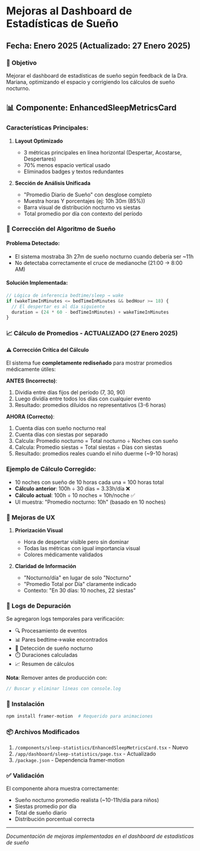 # Mejoras al Dashboard de Estadísticas de Sueño

## Fecha: Enero 2025 (Actualizado: 27 Enero 2025)

### 🎯 Objetivo
Mejorar el dashboard de estadísticas de sueño según feedback de la Dra. Mariana, optimizando el espacio y corrigiendo los cálculos de sueño nocturno.

## 📊 Componente: EnhancedSleepMetricsCard

### Características Principales:
1. **Layout Optimizado**
   - 3 métricas principales en línea horizontal (Despertar, Acostarse, Despertares)
   - 70% menos espacio vertical usado
   - Eliminados badges y textos redundantes

2. **Sección de Análisis Unificada**
   - "Promedio Diario de Sueño" con desglose completo
   - Muestra horas Y porcentajes (ej: 10h 30m (85%))
   - Barra visual de distribución nocturno vs siestas
   - Total promedio por día con contexto del período

### 🔧 Corrección del Algoritmo de Sueño

#### Problema Detectado:
- El sistema mostraba 3h 27m de sueño nocturno cuando debería ser ~11h
- No detectaba correctamente el cruce de medianoche (21:00 → 8:00 AM)

#### Solución Implementada:
```typescript
// Lógica de inferencia bedtime/sleep → wake
if (wakeTimeInMinutes <= bedTimeInMinutes && bedHour >= 18) {
  // El despertar es al día siguiente
  duration = (24 * 60 - bedTimeInMinutes) + wakeTimeInMinutes
}
```

### 📈 Cálculo de Promedios - ACTUALIZADO (27 Enero 2025)

#### ⚠️ Corrección Crítica del Cálculo
El sistema fue **completamente rediseñado** para mostrar promedios médicamente útiles:

**ANTES (Incorrecto)**:
1. Dividía entre días fijos del período (7, 30, 90)
2. Luego dividía entre todos los días con cualquier evento
3. Resultado: promedios diluidos no representativos (3-6 horas)

**AHORA (Correcto)**:
1. Cuenta días con sueño nocturno real
2. Cuenta días con siestas por separado
3. Calcula: Promedio nocturno = Total nocturno ÷ Noches con sueño
4. Calcula: Promedio siestas = Total siestas ÷ Días con siestas
5. Resultado: promedios reales cuando el niño duerme (~9-10 horas)

### Ejemplo de Cálculo Corregido:
- 10 noches con sueño de 10 horas cada una = 100 horas total
- **Cálculo anterior**: 100h ÷ 30 días = 3.33h/día ❌
- **Cálculo actual**: 100h ÷ 10 noches = 10h/noche ✅
- UI muestra: "Promedio nocturno: 10h" (basado en 10 noches)

### 🎨 Mejoras de UX

1. **Priorización Visual**
   - Hora de despertar visible pero sin dominar
   - Todas las métricas con igual importancia visual
   - Colores médicamente validados

2. **Claridad de Información**
   - "Nocturno/día" en lugar de solo "Nocturno"
   - "Promedio Total por Día" claramente indicado
   - Contexto: "En 30 días: 10 noches, 22 siestas"

### 📝 Logs de Depuración

Se agregaron logs temporales para verificación:
- 🔍 Procesamiento de eventos
- 📊 Pares bedtime→wake encontrados
- 🌙 Detección de sueño nocturno
- ⏱️ Duraciones calculadas
- 📈 Resumen de cálculos

**Nota**: Remover antes de producción con:
```javascript
// Buscar y eliminar líneas con console.log
```

### 🚀 Instalación

```bash
npm install framer-motion  # Requerido para animaciones
```

### 📦 Archivos Modificados

1. `/components/sleep-statistics/EnhancedSleepMetricsCard.tsx` - Nuevo
2. `/app/dashboard/sleep-statistics/page.tsx` - Actualizado
3. `/package.json` - Dependencia framer-motion

### ✅ Validación

El componente ahora muestra correctamente:
- Sueño nocturno promedio realista (~10-11h/día para niños)
- Siestas promedio por día
- Total de sueño diario
- Distribución porcentual correcta

---
*Documentación de mejoras implementadas en el dashboard de estadísticas de sueño*